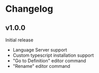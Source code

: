 # Changelog

## v1.0.0

Initial release

* Language Server support
* Custom typescript installation support
* "Go to Definition" editor command
* "Rename" editor command

